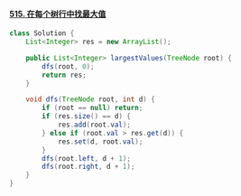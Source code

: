 #### [515. 在每个树行中找最大值](https://leetcode.cn/problems/find-largest-value-in-each-tree-row/)

```java
class Solution {
    List<Integer> res = new ArrayList();

    public List<Integer> largestValues(TreeNode root) {
        dfs(root, 0);
        return res;
    }

    void dfs(TreeNode root, int d) {
        if (root == null) return;
        if (res.size() == d) {
            res.add(root.val);
        } else if (root.val > res.get(d)) {
            res.set(d, root.val);
        }
        dfs(root.left, d + 1);
        dfs(root.right, d + 1);
    }
}
```
